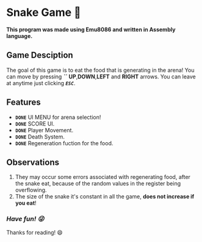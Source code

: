 # Snake Game :snake:	

**This program was made using Emu8086 and written in Assembly language.** 

## Game Desciption

The goal of this game is to eat the food that is generating in the arena! You can move by pressing ***``*** **UP**,**DOWN**,**LEFT** and **RIGHT** arrows.
You can leave at anytime just clicking ***`ESC`***.


## Features

- **`DONE`** UI MENU for arena selection! 
- **`DONE`** SCORE UI.
- **`DONE`** Player Movement.
- **`DONE`** Death System.
- **`DONE`** Regeneration fuction for the food.

## Observations

1. They may occur some errors associated with regenerating food, after the snake eat, because of the random values in the register being overflowing.
2. The size of the snake it's constant in all the game, **does not increase if you eat**!


### ***Have fun! :stuck_out_tongue_winking_eye:*** 
Thanks for reading! :smile:
